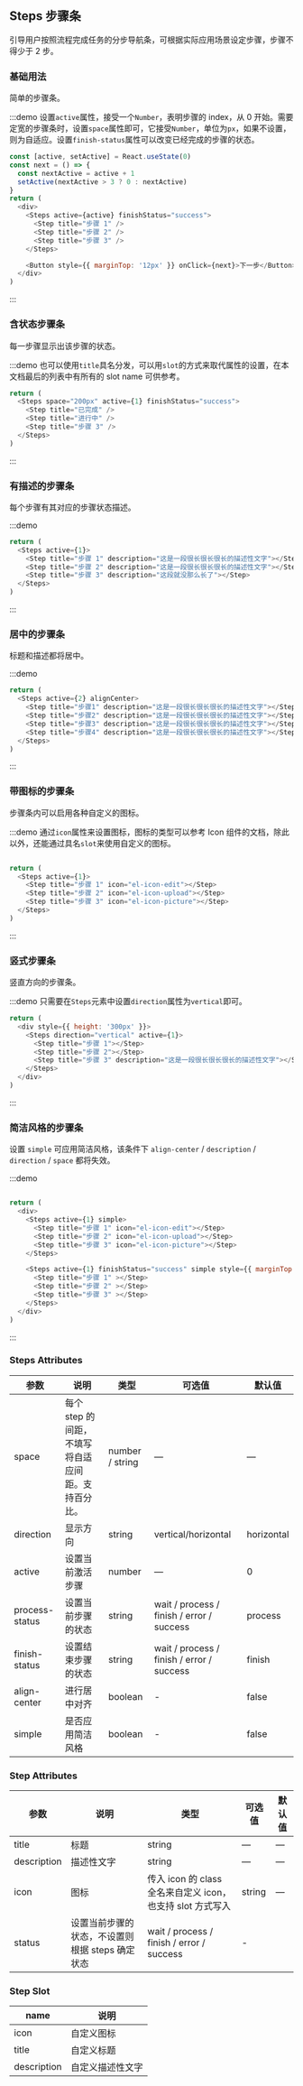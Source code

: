 ## Steps 步骤条
引导用户按照流程完成任务的分步导航条，可根据实际应用场景设定步骤，步骤不得少于 2 步。

### 基础用法

简单的步骤条。

:::demo 设置`active`属性，接受一个`Number`，表明步骤的 index，从 0 开始。需要定宽的步骤条时，设置`space`属性即可，它接受`Number`，单位为`px`，如果不设置，则为自适应。设置`finish-status`属性可以改变已经完成的步骤的状态。
```js
const [active, setActive] = React.useState(0)
const next = () => {
  const nextActive = active + 1
  setActive(nextActive > 3 ? 0 : nextActive)
}
return (
  <div>
    <Steps active={active} finishStatus="success">
      <Step title="步骤 1" />
      <Step title="步骤 2" />
      <Step title="步骤 3" />
    </Steps>

    <Button style={{ marginTop: '12px' }} onClick={next}>下一步</Button>
  </div>
)
```
:::

### 含状态步骤条

每一步骤显示出该步骤的状态。

:::demo 也可以使用`title`具名分发，可以用`slot`的方式来取代属性的设置，在本文档最后的列表中有所有的 slot name 可供参考。
```js
return (
  <Steps space="200px" active={1} finishStatus="success">
    <Step title="已完成" />
    <Step title="进行中" />
    <Step title="步骤 3" />
  </Steps>
)
```
:::

### 有描述的步骤条

每个步骤有其对应的步骤状态描述。

:::demo
```js
return (
  <Steps active={1}>
    <Step title="步骤 1" description="这是一段很长很长很长的描述性文字"></Step>
    <Step title="步骤 2" description="这是一段很长很长很长的描述性文字"></Step>
    <Step title="步骤 3" description="这段就没那么长了"></Step>
  </Steps>
)
```
:::

### 居中的步骤条

标题和描述都将居中。

:::demo
```js
return (
  <Steps active={2} alignCenter>
    <Step title="步骤1" description="这是一段很长很长很长的描述性文字"></Step>
    <Step title="步骤2" description="这是一段很长很长很长的描述性文字"></Step>
    <Step title="步骤3" description="这是一段很长很长很长的描述性文字"></Step>
    <Step title="步骤4" description="这是一段很长很长很长的描述性文字"></Step>
  </Steps>
)
```
:::

### 带图标的步骤条
步骤条内可以启用各种自定义的图标。

:::demo 通过`icon`属性来设置图标，图标的类型可以参考 Icon 组件的文档，除此以外，还能通过具名`slot`来使用自定义的图标。
```js

return (
  <Steps active={1}>
    <Step title="步骤 1" icon="el-icon-edit"></Step>
    <Step title="步骤 2" icon="el-icon-upload"></Step>
    <Step title="步骤 3" icon="el-icon-picture"></Step>
  </Steps>
)
```
:::

### 竖式步骤条

竖直方向的步骤条。

:::demo 只需要在`Steps`元素中设置`direction`属性为`vertical`即可。
```js
return (
  <div style={{ height: '300px' }}>
    <Steps direction="vertical" active={1}>
      <Step title="步骤 1"></Step>
      <Step title="步骤 2"></Step>
      <Step title="步骤 3" description="这是一段很长很长很长的描述性文字"></Step>
    </Steps>
  </div>
)
```
:::

### 简洁风格的步骤条
设置 `simple` 可应用简洁风格，该条件下 `align-center` / `description` / `direction` / `space` 都将失效。

:::demo
```js

return (
  <div>
    <Steps active={1} simple>
      <Step title="步骤 1" icon="el-icon-edit"></Step>
      <Step title="步骤 2" icon="el-icon-upload"></Step>
      <Step title="步骤 3" icon="el-icon-picture"></Step>
    </Steps>

    <Steps active={1} finishStatus="success" simple style={{ marginTop: '20px' }}>
      <Step title="步骤 1" ></Step>
      <Step title="步骤 2" ></Step>
      <Step title="步骤 3" ></Step>
    </Steps>
  </div>
)
```
:::

### Steps Attributes

| 参数      | 说明    | 类型      | 可选值       | 默认值   |
|---------- |-------- |---------- |-------------  |-------- |
| space | 每个 step 的间距，不填写将自适应间距。支持百分比。 | number / string | — | — |
| direction | 显示方向 | string | vertical/horizontal | horizontal |
| active | 设置当前激活步骤  | number | — | 0 |
| process-status | 设置当前步骤的状态 | string | wait / process / finish / error / success | process |
| finish-status | 设置结束步骤的状态 | string | wait / process / finish / error / success | finish |
| align-center | 进行居中对齐 | boolean | - | false |
| simple | 是否应用简洁风格 | boolean | - | false |

### Step Attributes
| 参数      | 说明    | 类型      | 可选值       | 默认值   |
|---------- |-------- |---------- |-------------  |-------- |
| title | 标题 | string | — | — |
| description | 描述性文字 | string | — | — |
| icon | 图标 | 传入 icon 的 class 全名来自定义 icon，也支持 slot 方式写入 | string | — |
| status | 设置当前步骤的状态，不设置则根据 steps 确定状态 | wait / process / finish / error / success | - |

### Step Slot
| name | 说明  |
|----|----|
| icon | 自定义图标 |
| title | 自定义标题 |
| description | 自定义描述性文字 |
